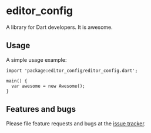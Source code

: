 # editor_config

A library for Dart developers. It is awesome.

## Usage

A simple usage example:

    import 'package:editor_config/editor_config.dart';

    main() {
      var awesome = new Awesome();
    }

## Features and bugs

Please file feature requests and bugs at the [issue tracker][tracker].

[tracker]: http://example.com/issues/replaceme

